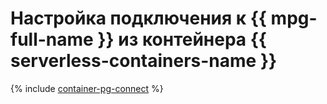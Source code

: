 # Настройка подключения к {{ mpg-full-name }} из контейнера {{ serverless-containers-name }}

{% include [container-pg-connect](../../_tutorials/serverless/container-pg-connect.md) %}
